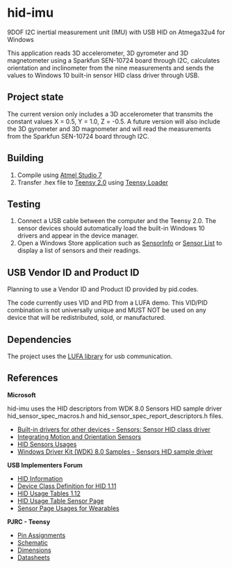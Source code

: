 # hid-imu
9DOF I2C inertial measurement unit (IMU) with USB HID on Atmega32u4 for Windows

This application reads 3D accelerometer, 3D gyrometer and 3D magnetometer using a Sparkfun SEN-10724 board through I2C, calculates orientation and inclinometer from the nine measurements and sends the values to Windows 10 built-in sensor HID class driver through USB.

## Project state

The current version only includes a 3D accelerometer that transmits the constant values X = 0.5, Y = 1.0, Z = -0.5. A future version will also include the 3D gyrometer and 3D magnometer and will read the measurements from the Sparkfun SEN-10724 board through I2C.

## Building

1. Compile using [Atmel Studio 7](http://www.atmel.com/Microsite/atmel-studio/)
2. Transfer .hex file to [Teensy 2.0](https://www.pjrc.com/store/teensy.html) using [Teensy Loader](https://www.pjrc.com/teensy/loader.html)

## Testing

1. Connect a USB cable between the computer and the Teensy 2.0. The sensor devices should automatically load the built-in Windows 10 drivers and appear in the device manager.
2. Open a Windows Store application such as [SensorInfo](https://www.microsoft.com/en-us/store/p/sensorinfo/9wzdncrfjqwf) or [Sensor List](https://www.microsoft.com/en-us/store/p/sensor-list/9wzdncrdktf9) to display a list of sensors and their readings.

## USB Vendor ID and Product ID

Planning to use a Vendor ID and Product ID provided by pid.codes. 

The code currently uses VID and PID from a LUFA demo. This VID/PID combination is not universally unique and MUST NOT be used on any device that will be redistributed, sold, or manufactured.

## Dependencies

The project uses the [LUFA library](https://github.com/abcminiuser/lufa) for usb communication.

## References

**Microsoft**

hid-imu uses the HID descriptors from WDK 8.0 Sensors HID sample driver hid_sensor_spec_macros.h and hid_sensor_spec_report_descriptors.h files.

* [Built-in drivers for other devices - Sensors: Sensor HID class driver](https://msdn.microsoft.com/en-us/library/windows/hardware/dn449736.aspx)
* [Integrating Motion and Orientation Sensors](https://msdn.microsoft.com/en-us/library/windows/hardware/dn642102%28v=vs.85%29.aspx)
* [HID Sensors Usages](https://msdn.microsoft.com/en-us/library/windows/hardware/dn613934%28v=vs.85%29.aspx)
* [Windows Driver Kit (WDK) 8.0 Samples - Sensors HID sample driver](https://code.msdn.microsoft.com/windowsapps/Windows-Driver-Kit-WDK-80-e3161626)

**USB Implementers Forum**

* [HID Information](http://www.usb.org/developers/hidpage/)
* [Device Class Definition for HID 1.11](http://www.usb.org/developers/hidpage/HID1_11.pdf)
* [HID Usage Tables 1.12](http://www.usb.org/developers/hidpage/Hut1_12v2.pdf)
* [HID Usage Table Sensor Page](http://www.usb.org/developers/hidpage/HUTRR39b.pdf)
* [Sensor Page Usages for Wearables](http://www.usb.org/developers/hidpage/HUTRR59_-_Usages_for_Wearables.pdf)

**PJRC - Teensy**

* [Pin Assignments](https://www.pjrc.comd/teensy/pinout.html)
* [Schematic](https://www.pjrc.com/teensy/schematic.html)
* [Dimensions](https://www.pjrc.com/teensy/dimensions.html)
* [Datasheets](https://www.pjrc.com/teensy/datasheets.html)
